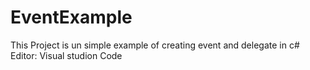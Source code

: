 # EventExample
This Project is un simple example of creating event and delegate in c# 
Editor: Visual studion Code
